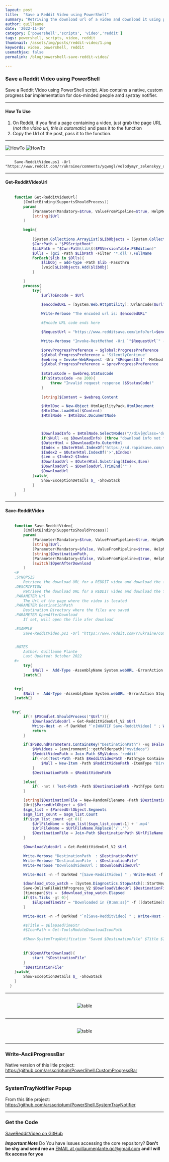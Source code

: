 ```yaml
---
layout: post
title:  "Save a Reddit Video using PowerShell"
summary: "Retriving the download url of a video and download it using powershell cmdlet"
author: guillaume
date: '2022-11-10'
category: ['powershell','scripts', 'video','reddit']
tags: powershell, scripts, video, reddit
thumbnail: /assets/img/posts/reddit-video/1.png
keywords: video, powershell, reddit
usemathjax: false
permalink: /blog/powershell-save-reddit-video/

---
```


### Save a Reddit Video using PowerShell </h3>

Save a Reddit Video using PowerShell script. Also contains a native, custom progress bar implementation for dos-minded people amd systray notifier.


---------------------------------------------------------------------------------------------------------


#### How To Use 

1. On Reddit, if you find a page containing a video, just grab the page URL (*not the video url, this is automatic*) and pass it to the function
2. Copy the Url of the post, pass it to the function.


---------------------------------------------------------------------------------------------------------


![HowTo](https://raw.githubusercontent.com/arsscriptum/PowerShell.SaveRedditVideo/main/doc/s2.gif)
![HowTo](https://raw.githubusercontent.com/arsscriptum/PowerShell.SaveRedditVideo/main/doc/demo.gif)

---------------------------------------------------------------------------------------------------------


```
    Save-RedditVideo.ps1 -Url "https://www.reddit.com/r/ukraine/comments/yqwngl/volodymyr_zelenskyy_official_nov_9th_2022_about/"
```


---------------------------------------------------------------



 ####  Get-RedditVideoUrl 


```powershell

    function Get-RedditVideoUrl{
        [CmdletBinding(SupportsShouldProcess)]
        param(
            [Parameter(Mandatory=$true, ValueFromPipeline=$true, HelpMessage="url", Position=0)]
            [string]$Url  
        )

        begin{
         
            [System.Collections.ArrayList]$LibObjects = [System.Collections.ArrayList]::new()
            $CurrPath = "$PSScriptRoot"
            $LibPath = "$CurrPath\lib\$($PSVersionTable.PSEdition)"
            $Dlls = (gci -Path $LibPath -Filter '*.dll').FullName
            ForEach($lib in $Dlls){
                $libObj = add-type -Path $lib -Passthru
                [void]$LibObjects.Add($libObj)
            }

        }
        process{
            try{
                $urlToEncode = $Url
                
                $encodedURL = [System.Web.HttpUtility]::UrlEncode($urlToEncode) 

                Write-Verbose "The encoded url is: $encodedURL"

                #Encode URL code ends here

                $RequestUrl = "https://www.redditsave.com/info?url=$encodedURL"

                Write-Verbose "Invoke-RestMethod -Uri `"$RequestUrl`" -Method 'GET'"

                $prevProgressPreference = $global:ProgressPreference
                $global:ProgressPreference = 'SilentlyContinue'
                $webreq = Invoke-WebRequest -Uri "$RequestUrl" -Method 'GET' -ErrorAction Stop
                $global:ProgressPreference = $prevProgressPreference
                
                $StatusCode = $webreq.StatusCode
                if($StatusCode -ne 200){
                    throw "Invalid request response ($StatusCode)"
                }
        
                [string]$Content = $webreq.Content

                $HtmlDoc = New-Object HtmlAgilityPack.HtmlDocument
                $HtmlDoc.LoadHtml($Content)
                $HtmlNode = $HtmlDoc.DocumentNode



                $DownloadInfo = $HtmlNode.SelectNodes("//div[@class='download-info']")
                if($Null -eq $DownloadInfo) {throw "download info not found"}
                $OuterHtml = $DownloadInfo.OuterHtml
                $Index = $OuterHtml.IndexOf('https://sd.rapidsave.com/download.php')
                $Index2 = $OuterHtml.IndexOf('>',$Index)
                $Len = $Index2-$Index
                $DownloadUrl = $OuterHtml.Substring($Index,$Len)
                $DownloadUrl = $DownloadUrl.TrimEnd('"')
                $DownloadUrl
            }catch{
                Show-ExceptionDetails $_ -ShowStack
            }
        }
    }


```

---------------------------------------------------------------------------------------------------------
 ####  Save-RedditVideo 


```powershell

    function Save-RedditVideo{
        [CmdletBinding(SupportsShouldProcess)]
        param(
            [Parameter(Mandatory=$true, ValueFromPipeline=$true, HelpMessage="url", Position=0)]
            [string]$Url,
            [Parameter(Mandatory=$false, ValueFromPipeline=$true, HelpMessage="Destination Directory where the files are saved", Position=1)]
            [string]$DestinationPath,
            [Parameter(Mandatory=$false, ValueFromPipeline=$true, HelpMessage="If set, will open the file afer download")]
            [switch]$OpenAfterDownload          
        )
    <#
    .SYNOPSIS
        Retrieve the download URL for a REDDIT video and download the file
    .DESCRIPTION
        Retrieve the download URL for a REDDIT video and download the file for viewing pleasure
    .PARAMETER Url
        The Url of the page where the video is located
    .PARAMETER DestinationPath
        Destination Directory where the files are saved
    .PARAMETER OpenAfterDownload
        If set, will open the file afer download

    .EXAMPLE
        Save-RedditVideo.ps1 -Url "https://www.reddit.com/r/ukraine/comments/yqwngl/volodymyr_zelenskyy_official_nov_9th_2022_about/"


    .NOTES
        Author: Guillaume Plante
        Last Updated: October 2022
    #>
        try{
            $Null =  Add-Type -AssemblyName System.webURL -ErrorAction Stop | Out-Null    
        }catch{}
        

    try{
        $Null =  Add-Type -AssemblyName System.webURL -ErrorAction Stop | Out-Null    
    }catch{}
    

   try{    
        if(! $PSCmdlet.ShouldProcess("$Url")){
            $DownloadVideoUrl = Get-RedditVideoUrl_V2 $Url
            Write-Host -n -f DarkRed "`n[WHATIF Save-RedditVideo] " ; Write-Host -f DarkYellow "Would download $DownloadVideoUrl"
            return
        }

        if($PSBoundParameters.ContainsKey("DestinationPath") -eq $False){
            $MyVideos = [environment]::getfolderpath("myvideos")
            $RedditVideoPath = Join-Path $MyVideos 'reddit'
            if(-not(Test-Path -Path $RedditVideoPath -PathType Container)){
                $Null = New-Item -Path $RedditVideoPath -ItemType "Directory" -Force -ErrorAction Ignore 
            }
            $DestinationPath = $RedditVideoPath

        }else{
            if( -not ( Test-Path -Path $DestinationPath -PathType Container)) { throw "DestinationPath argument does not exists ; "}
        }

        [string]$DestinationFile = New-RandomFilename -Path $DestinationPath  -Extension 'mp4'
        [Uri]$ParsedUrlObject = $Url
        $sgm_list = $ParsedUrlObject.Segments
        $sgm_list_count = $sgm_list.Count
        if($sgm_list_count -gt 0){
            $UrlFileName = $sgm_list[$sgm_list_count-1] + '.mp4'
            $UrlFileName = $UrlFileName.Replace('/','')
            $DestinationFile = Join-Path $DestinationPath $UrlFileName
        }

        $DownloadVideoUrl = Get-RedditVideoUrl_V2 $Url

        Write-Verbose "DestinationPath  : $DestinationPath"
        Write-Verbose "DestinationFile  : $DestinationFile"
        Write-Verbose "DownloadVideoUrl : $DownloadVideoUrl"

        Write-Host -n -f DarkRed "[Save-RedditVideo] " ; Write-Host -f DarkYellow "Please wait...."

        $download_stop_watch = [System.Diagnostics.Stopwatch]::StartNew()
        Save-OnlineFileWithProgress_V2 $DownloadVideoUrl $DestinationFile
        [timespan]$ts =  $download_stop_watch.Elapsed
        if($ts.Ticks -gt 0){
            $ElapsedTimeStr = "Downloaded in {0:mm:ss}" -f ([datetime]$ts.Ticks)
        }

        Write-Host -n -f DarkRed "`n[Save-RedditVideo] " ; Write-Host -f DarkYellow "$ElapsedTimeStr"

        #$Title = $ElapsedTimeStr
        #$IconPath = Get-ToolsModuleDownloadIconPath

        #Show-SystemTrayNotification "Saved $DestinationFile" $Title $IconPath -Duration $Duration
     
       
        if($OpenAfterDownload){
            start "$DestinationFile"
        }
        "$DestinationFile"
    }catch{
        Show-ExceptionDetails $_ -ShowStack
    }
  }
```

---------------------------------------------------------------------------------------------------------

<br>
<center>
<img src="https://arsscriptum.github.io/assets/img/posts/reddit-video/demo.gif" alt="table" />
</center>
<br>

---------------------------------------------------------------------------------------------------------

<br>
<center>
<img src="https://arsscriptum.github.io/assets/img/posts/reddit-video/demo2.gif" alt="table" />
</center>
<br>


---------------------------------------------------------------------------------------------------------

### Write-AsciiProgressBar 

Native version of this litle project: https://github.com/arsscriptum/PowerShell.CustomProgressBar


---------------------------------------------------------------------------------------------------------

### SystemTrayNotifier Popup  

From this litle project:  https://github.com/arsscriptum/PowerShell.SystemTrayNotifier

---------------------------------------------------------------------------------------------------------


### Get the Code

[SaveRedditVideo on GitHub](https://github.com/arsscriptum/PowerShell.SaveRedditVideo)

***Important Note*** Do You have Issues accessing the core repository? **Don't be shy and send me an** [EMAIL at guillaumeplante.qc@gmail.com](mailto:guillaumeplante.qc@gmail.com) **and I will fix access for you**